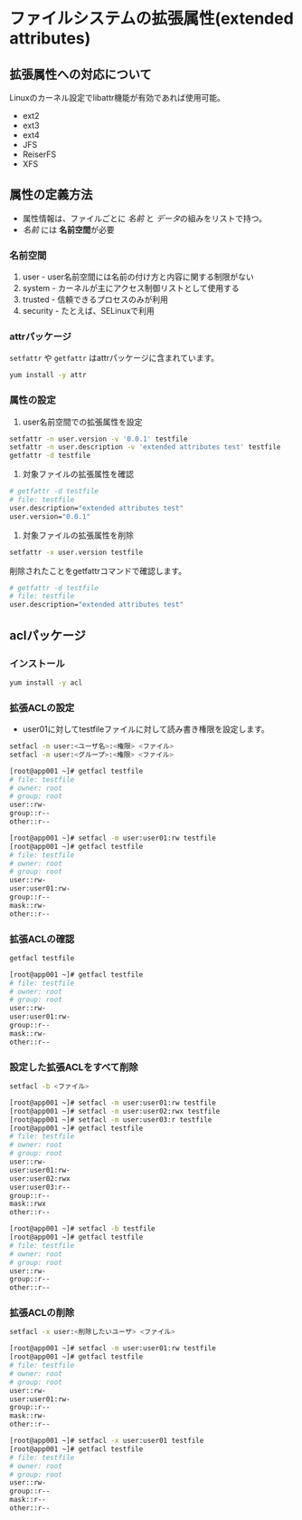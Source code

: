# ファイルシステムの拡張属性(extended attributes)

## 拡張属性への対応について

Linuxのカーネル設定でlibattr機能が有効であれば使用可能。
  - ext2
  - ext3
  - ext4
  - JFS
  - ReiserFS
  - XFS

## 属性の定義方法
  - 属性情報は、ファイルごとに *名前* と *データ*の組みをリストで持つ。
  - *名前* には **名前空間**が必要

### 名前空間
  1. user
    - user名前空間には名前の付け方と内容に関する制限がない
  1. system
    - カーネルが主にアクセス制御リストとして使用する
  1. trusted
    - 信頼できるプロセスのみが利用
  1. security
    - たとえば、SELinuxで利用

### attrパッケージ

`setfattr` や `getfattr` はattrパッケージに含まれています。

 ```sh
yum install -y attr
```

### 属性の設定

 1. user名前空間での拡張属性を設定

 ```sh
setfattr -n user.version -v '0.0.1' testfile 
setfattr -n user.description -v 'extended attributes test' testfile 
getfattr -d testfile
```

 1. 対象ファイルの拡張属性を確認

 ```sh
# getfattr -d testfile 
# file: testfile
user.description="extended attributes test"
user.version="0.0.1"
```

 1. 対象ファイルの拡張属性を削除

 ```sh
setfattr -x user.version testfile
```

 削除されたことをgetfattrコマンドで確認します。

 ```sh
# getfattr -d testfile 
# file: testfile
user.description="extended attributes test"
```

## aclパッケージ

### インストール

 ```sh
yum install -y acl
```

### 拡張ACLの設定

 - user01に対してtestfileファイルに対して読み書き権限を設定します。

 ```sh
setfacl -m user:<ユーザ名>:<権限> <ファイル>
setfacl -m user:<グループ>:<権限> <ファイル>
```

 ```sh
[root@app001 ~]# getfacl testfile
# file: testfile
# owner: root
# group: root
user::rw-
group::r--
other::r--

[root@app001 ~]# setfacl -m user:user01:rw testfile
[root@app001 ~]# getfacl testfile
# file: testfile
# owner: root
# group: root
user::rw-
user:user01:rw-
group::r--
mask::rw-
other::r--
```

### 拡張ACLの確認

 ```sh
getfacl testfile
```

 ```sh
[root@app001 ~]# getfacl testfile
# file: testfile
# owner: root
# group: root
user::rw-
user:user01:rw-
group::r--
mask::rw-
other::r--
```

### 設定した拡張ACLをすべて削除

 ```sh
setfacl -b <ファイル>
```

 ```sh
[root@app001 ~]# setfacl -m user:user01:rw testfile
[root@app001 ~]# setfacl -m user:user02:rwx testfile
[root@app001 ~]# setfacl -m user:user03:r testfile
[root@app001 ~]# getfacl testfile
# file: testfile
# owner: root
# group: root
user::rw-
user:user01:rw-
user:user02:rwx
user:user03:r--
group::r--
mask::rwx
other::r--

[root@app001 ~]# setfacl -b testfile
[root@app001 ~]# getfacl testfile
# file: testfile
# owner: root
# group: root
user::rw-
group::r--
other::r--
```

### 拡張ACLの削除

 ```sh
setfacl -x user:<削除したいユーザ> <ファイル>
```

 ```sh
[root@app001 ~]# setfacl -m user:user01:rw testfile
[root@app001 ~]# getfacl testfile
# file: testfile
# owner: root
# group: root
user::rw-
user:user01:rw-
group::r--
mask::rw-
other::r--

[root@app001 ~]# setfacl -x user:user01 testfile
[root@app001 ~]# getfacl testfile
# file: testfile
# owner: root
# group: root
user::rw-
group::r--
mask::r--
other::r--
```


